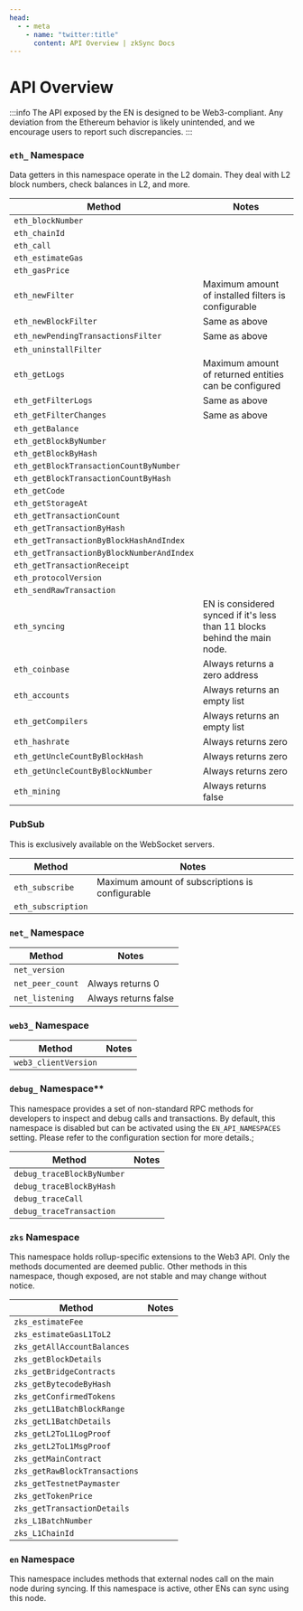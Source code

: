 ```yaml
---
head:
  - - meta
    - name: "twitter:title"
      content: API Overview | zkSync Docs
---
```


# API Overview

:::info
The API exposed by the EN is designed to be Web3-compliant. Any deviation from the Ethereum behavior is likely unintended, and we encourage users to report such discrepancies.
:::

### `eth_` Namespace

Data getters in this namespace operate in the L2 domain. They deal with L2 block numbers, check balances in L2, and more.

| Method                                    | Notes                                                                     |
| ----------------------------------------- | ------------------------------------------------------------------------- |
| `eth_blockNumber`                         |                                                                           |
| `eth_chainId`                             |                                                                           |
| `eth_call`                                |                                                                           |
| `eth_estimateGas`                         |                                                                           |
| `eth_gasPrice`                            |                                                                           |
| `eth_newFilter`                           | Maximum amount of installed filters is configurable                       |
| `eth_newBlockFilter`                      | Same as above                                                             |
| `eth_newPendingTransactionsFilter`        | Same as above                                                             |
| `eth_uninstallFilter`                     |                                                                           |
| `eth_getLogs`                             | Maximum amount of returned entities can be configured                     |
| `eth_getFilterLogs`                       | Same as above                                                             |
| `eth_getFilterChanges`                    | Same as above                                                             |
| `eth_getBalance`                          |                                                                           |
| `eth_getBlockByNumber`                    |                                                                           |
| `eth_getBlockByHash`                      |                                                                           |
| `eth_getBlockTransactionCountByNumber`    |                                                                           |
| `eth_getBlockTransactionCountByHash`      |                                                                           |
| `eth_getCode`                             |                                                                           |
| `eth_getStorageAt`                        |                                                                           |
| `eth_getTransactionCount`                 |                                                                           |
| `eth_getTransactionByHash`                |                                                                           |
| `eth_getTransactionByBlockHashAndIndex`   |                                                                           |
| `eth_getTransactionByBlockNumberAndIndex` |                                                                           |
| `eth_getTransactionReceipt`               |                                                                           |
| `eth_protocolVersion`                     |                                                                           |
| `eth_sendRawTransaction`                  |                                                                           |
| `eth_syncing`                             | EN is considered synced if it's less than 11 blocks behind the main node. |
| `eth_coinbase`                            | Always returns a zero address                                             |
| `eth_accounts`                            | Always returns an empty list                                              |
| `eth_getCompilers`                        | Always returns an empty list                                              |
| `eth_hashrate`                            | Always returns zero                                                       |
| `eth_getUncleCountByBlockHash`            | Always returns zero                                                       |
| `eth_getUncleCountByBlockNumber`          | Always returns zero                                                       |
| `eth_mining`                              | Always returns false                                                      |

### **PubSub**

This is exclusively available on the WebSocket servers.

| Method             | Notes                                           |
| ------------------ | ----------------------------------------------- |
| `eth_subscribe`    | Maximum amount of subscriptions is configurable |
| `eth_subscription` |                                                 |

### `net_` Namespace

| Method           | Notes                |
| ---------------- | -------------------- |
| `net_version`    |                      |
| `net_peer_count` | Always returns 0     |
| `net_listening`  | Always returns false |

### `web3_` Namespace

| Method               | Notes |
| -------------------- | ----- |
| `web3_clientVersion` |       |

### `debug_` Namespace\*\*

This namespace provides a set of non-standard RPC methods for developers to inspect and debug calls and transactions. By default, this namespace is disabled but can be activated using the `EN_API_NAMESPACES` setting. Please refer to the configuration section for more details.;

| Method                     | Notes |
| -------------------------- | ----- |
| `debug_traceBlockByNumber` |       |
| `debug_traceBlockByHash`   |       |
| `debug_traceCall`          |       |
| `debug_traceTransaction`   |       |

### `zks` Namespace

This namespace holds rollup-specific extensions to the Web3 API. Only the methods documented are deemed public. Other methods in this namespace, though exposed, are not stable and may change without notice.

| Method                        | Notes |
| ----------------------------- | ----- |
| `zks_estimateFee`             |       |
| `zks_estimateGasL1ToL2`       |       |
| `zks_getAllAccountBalances`   |       |
| `zks_getBlockDetails`         |       |
| `zks_getBridgeContracts`      |       |
| `zks_getBytecodeByHash`       |       |
| `zks_getConfirmedTokens`      |       |
| `zks_getL1BatchBlockRange`    |       |
| `zks_getL1BatchDetails`       |       |
| `zks_getL2ToL1LogProof`       |       |
| `zks_getL2ToL1MsgProof`       |       |
| `zks_getMainContract`         |       |
| `zks_getRawBlockTransactions` |       |
| `zks_getTestnetPaymaster`     |       |
| `zks_getTokenPrice`           |       |
| `zks_getTransactionDetails`   |       |
| `zks_L1BatchNumber`           |       |
| `zks_L1ChainId`               |       |

### `en` Namespace

This namespace includes methods that external nodes call on the main node during syncing. If this namespace is active, other ENs can sync using this node.
